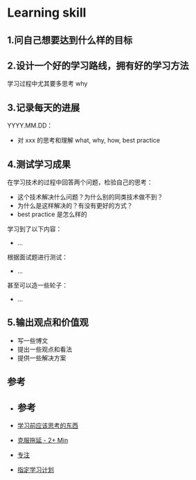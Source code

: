 # Learning skill

## 1.问自己想要达到什么样的目标

## 2.设计一个好的学习路线，拥有好的学习方法

学习过程中尤其要多思考 why

## 3.记录每天的进展

YYYY.MM.DD：

- 对 xxx 的思考和理解 what, why, how, best practice

## 4.测试学习成果

在学习技术的过程中回答两个问题，检验自己的思考：

- 这个技术解决什么问题？为什么别的同类技术做不到？
- 为什么是这样解决的？有没有更好的方式？
- best practice 是怎么样的



学习到了以下内容：

- ...



根据面试题进行测试：

- ...



甚至可以造一些轮子：

- ...

## 5.输出观点和价值观

- 写一些博文
- 提出一些观点和看法
- 提供一些解决方案

## 参考

- ## 参考

- [学习前应该思考的东西](https://github.com/Hunter-Gu/personal-notes/tree/master/Notes)
- [克服拖延 - 2+ Min](https://github.com/Hunter-Gu/personal-notes/tree/master/Notes)
- [专注](https://github.com/Hunter-Gu/personal-notes/tree/master/Notes)
- [指定学习计划](https://github.com/Hunter-Gu/personal-notes/tree/master/Notes)
